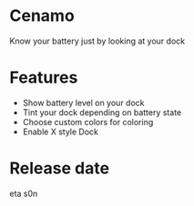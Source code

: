 # Cenamo
Know your battery just by looking at your dock
# Features
- Show battery level on your dock
- Tint your dock depending on battery state
- Choose custom colors for coloring 
- Enable X style Dock
# Release date
eta s0n
